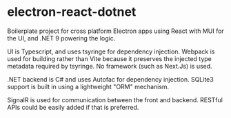 # electron-react-dotnet
Boilerplate project for cross platform Electron apps using React with MUI for the UI, and .NET 9 powering the logic.

UI is Typescript, and uses tsyringe for dependency injection. Webpack is used for building rather than Vite because it preserves the injected type metadata required by tsyringe. No framework (such as Next.Js) is used.

.NET backend is C# and uses Autofac for dependency injection. SQLite3 support is built in using a lightweight "ORM" mechanism.

SignalR is used for communication between the front and backend. RESTful APIs could be easily added if that is preferred.
